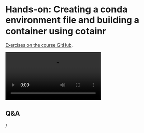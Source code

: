 # Hands-on: Creating a conda environment file and building a container using cotainr

[Exercises on the course GitHub](https://github.com/Lumi-supercomputer/Getting_Started_with_AI_workshop/tree/ai-20241126/06_Bulding_containers_from_conda_pip_environments).

<video src="https://462000265.lumidata.eu/ai-20241126/recordings/E06_BuildingContainers.mp4" controls="controls"></video>


## Q&A

/
